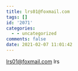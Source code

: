 ```yaml
---
title: lrs01@foxmail.com
tags: []
id: '2071'
categories:
  - - uncategorized
comments: false
date: 2021-02-07 11:01:42
---
```


lrs01@foxmail.com lrs